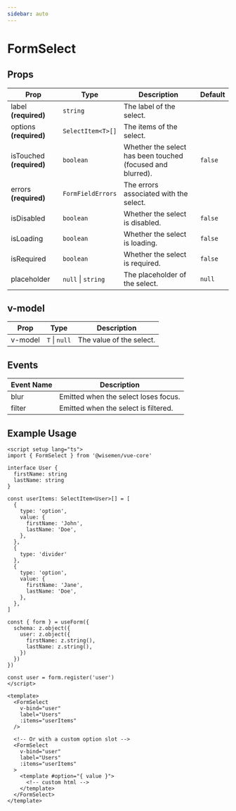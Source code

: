 ```yaml
---
sidebar: auto
---
```


# FormSelect

## Props

| Prop       | Type                      | Description                                                  | Default          |
|------------|---------------------------|--------------------------------------------------------------|------------------|
| label **(required)**      | `string`                  | The label of the select.                                   |                 |
| options **(required)**    | `SelectItem<T>[]`           | The items of the select.                                 |                 |
| isTouched **(required)**  | `boolean`                 | Whether the select has been touched (focused and blurred). | `false`          |
| errors **(required)**     | `FormFieldErrors`         | The errors associated with the select.                     |                 |
| isDisabled | `boolean`                 | Whether the select is disabled.                            | `false`          |
| isLoading  | `boolean`                 | Whether the select is loading.                             | `false`          |
| isRequired | `boolean`                 | Whether the select is required.                            | `false`          |
| placeholder| `null` \| `string`          | The placeholder of the select.                             | `null`           |

## v-model

| Prop       | Type           | Description                                          |
|------------|----------------|------------------------------------------------------|
| v-model    | `T` \| `null` | The value of the select.                           |

## Events

| Event Name  | Description                                          |
|-------------|------------------------------------------------------|
| blur        | Emitted when the select loses focus.               |
| filter      | Emitted when the select is filtered.              |

## Example Usage

```vue
<script setup lang="ts">
import { FormSelect } from '@wisemen/vue-core'

interface User {
  firstName: string
  lastName: string
}

const userItems: SelectItem<User>[] = [
  {
    type: 'option',
    value: {
      firstName: 'John',
      lastName: 'Doe',
    },
  },
  {
    type: 'divider'
  },
  {
    type: 'option',
    value: {
      firstName: 'Jane',
      lastName: 'Doe',
    },
  },
]

const { form } = useForm({
  schema: z.object({
    user: z.object({
      firstName: z.string(),
      lastName: z.string(),
    })
  })
})

const user = form.register('user')
</script>

<template>
  <FormSelect
    v-bind="user"
    label="Users"
    :items="userItems"
  />

  <!-- Or with a custom option slot -->
  <FormSelect 
    v-bind="user"
    label="Users"
    :items="userItems"
  >
    <template #option="{ value }">
      <!-- custom html -->
    </template>
  </FormSelect>
</template>

